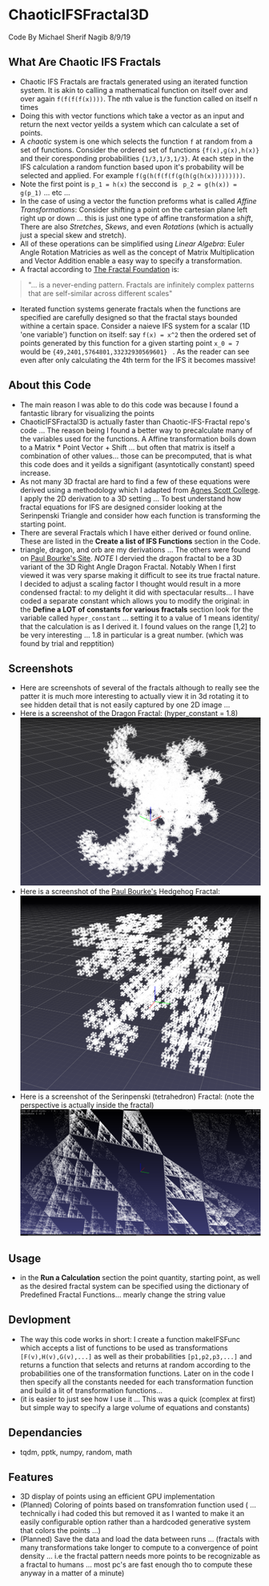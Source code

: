 # ChaoticIFSFractal3D
Code By Michael Sherif Nagib 8/9/19
## What Are Chaotic IFS Fractals
- Chaotic IFS Fractals are fractals generated using an iterated function system. It is akin to calling a mathematical function on
 itself over and over again ```f(f(f(f(x))))```. The nth value is the function called on itself n times
- Doing this with vector functions which take a vector as an input and return the next vector 
 yeilds a system which can calculate a set of points. 
- A *chaotic* system is one which selects the function ```f``` at random from a set of functions.
 Consider the ordered set of functions ```{f(x),g(x),h(x)}``` and their coresponding probabilities ```{1/3,1/3,1/3}```. At each step 
 in the IFS calculation a random function based upon it's probability will be selected and applied. For example ```f(g(h(f(f(f(g(h(g(h(x)))))))))```. 
- Note the first point is ```p_1 = h(x)``` the seccond is ``` p_2 = g(h(x)) = g(p_1)``` ... etc ... 
- In the case of using a vector the function preforms what is called *Affine Transformations*: Consider shifting a point on the cartesian plane
left right up or down ... this is just one type of affine transformation a *shift*, There are also *Stretches*, *Skews*, and even *Rotations* (which is actually just a special skew and stretch).
- All of these operations can be simplified using *Linear Algebra*: Euler Angle Rotation Matricies as well as the concept of Matrix Multiplication and Vector
Addition enable a easy way to specify a transformation.
- A fractal according to [The Fractal Foundation](https://fractalfoundation.org/resources/what-are-fractals/) is: 
> "... is a never-ending pattern. Fractals are infinitely complex patterns that are self-similar across different scales"
- Iterated function systems generate fractals when the functions are specified are carefully designed so that the fractal stays bounded withine
a certain space. Consider a naieve IFS system for a scalar (1D 'one variable') function on itself: say ```f(x) = x^2``` then the ordered set of points 
generated by this function for a given starting point ```x_0 = 7``` would be ```{49,2401,5764801,33232930569601} ``` . As the reader can see even after only calculating the 4th term for the IFS it becomes massive! 
## About this Code
- The main reason I was able to do this code was because I found a fantastic library for visualizing the points
- ChaoticIFSFractal3D is actually faster than Chaotic-IFS-Fractal repo's code ... The reason being I found a better way to precalculate many of the variables 
used for the functions. A Affine transformation boils down to a Matrix * Point Vector  + Shift ... but often that matrix is itself a combination of other values... those can be precomputed, that is what this code does and it yeilds a signifigant (asyntotically constant) speed increase.
- As not many 3D fractal are hard to find a few of these equations were derived using a methodology which I adapted from 
[Agnes Scott College](http://larryriddle.agnesscott.org/ifs/heighway/goldenDragon.htm). I apply the 2D derivation to a 3D setting ... To best understand how 
fractal equations for IFS are designed consider looking at the Serinpenski Triangle and consider how each function is transforming the starting point.
- There are several Fractals which I have either derived or found online. These are listed in the **Create a list of IFS Functions** section in the Code.
- triangle, dragon, and orb are my derivations ... The others were found on [Paul Bourke's Site](http://paulbourke.net/fractals/ifs/). *NOTE* I dervied the dragon fractal to be a 3D variant of the 3D Right Angle Dragon Fractal. Notably When I first viewed it was very sparse making it difficult to see its true
fractal nature. I decided to adjust a scaling factor I thought would result in a more condensed fractal: to my delight it did with spectacular results...
I have coded a separate constant which allows you to modify the original: in the **Define a LOT of constants for various fractals** section look for the
variable called ```hyper_constant``` ... setting it to a value of 1 means identity/ that the calculation is as I derived it. I found values on the range [1,2] to be very interesting ... 1.8 in particular is a great number. (which was found by trial and repptition)
## Screenshots
- Here are screenshots of several of the fractals although to really see the patter it is much more interesting to actually view it in 3d rotating it to see
hidden detail that is not easily captured by one 2D image ... 
- Here is a screenshot of the Dragon Fractal: (hyper_constant = 1.8) 
![Dragon Fractal](https://raw.githubusercontent.com/Michael-Naguib/ChaoticIFSFractal3D/master/dragon_hc1.8_.PNG "Dragon")
- Here is a screenshot of the [Paul Bourke's](http://paulbourke.net/fractals/ifs/) Hedgehog Fractal: 
![Hedgehog Fractal](https://raw.githubusercontent.com/Michael-Naguib/ChaoticIFSFractal3D/master/hedgehog.PNG "Hedgehog")
- Here is a screenshot of the Serinpenski (tetrahedron) Fractal: (note the perspective is actually inside the fractal)
![Triangle Fractal](https://raw.githubusercontent.com/Michael-Naguib/ChaoticIFSFractal3D/master/triangle_inside.PNG "Triangle")

## Usage
- in the **Run a Calculation** section the point quantity, starting point, as well as the desired fractal system can be specified using the dictionary of Predefined Fractal Functions... mearly change the string value 
## Devlopment
- The way this code works in short:  I create a function makeIFSFunc which accepts a list of functions to be used as transformations ```[F(v),H(v),G(v),...]``` as well as their probabilities ```[p1,p2,p3,...]``` and returns a function that selects and returns at random according to the probabilities one of the transformation functions. Later on in the code I then specify all the constants needed for each transformation function and build a lit of transformation functions... 
- (it is easier to just see how I use it ... This was a quick (complex at first) but simple way to specify a large volume of equations and constants)
## Dependancies
- tqdm, pptk, numpy, random, math
## Features
- 3D display of points using an efficient GPU implementation
- (Planned) Coloring of points based on transfomration function used ( ... technically i had coded this but removed it as I wanted to make it an easily configurable option rather than a hardcoded generative system that colors the points ...)
- (Planned) Save the data and load the data between runs ... (fractals with many transformations take longer to compute to a convergence of point density ... i.e the fractal pattern needs more points to be recognizable as a fractal to humans ... most pc's are fast enough tho to compute these anyway in a matter of a minute)


